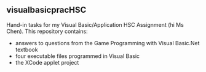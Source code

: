 ## visualbasicpracHSC
Hand-in tasks for my Visual Basic/Application HSC Assignment (hi Ms Chen). 
This repository contains:
- answers to questions from the Game Programming with Visual Basic.Net textbook
- four executable files programmed in Visual Basic
- the XCode applet project
